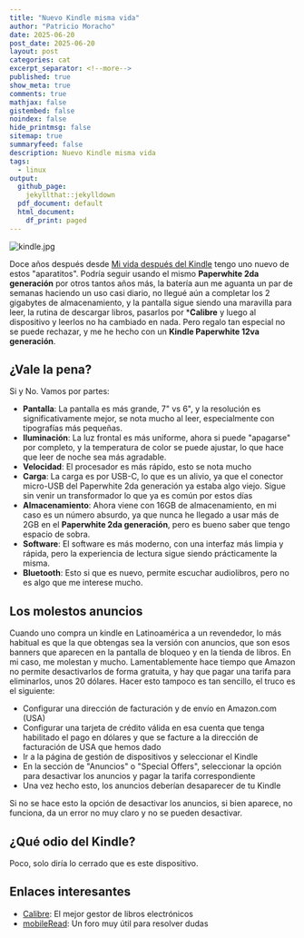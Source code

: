 ```yaml
---
title: "Nuevo Kindle misma vida"
author: "Patricio Moracho"
date: 2025-06-20
post_date: 2025-06-20
layout: post
categories: cat
excerpt_separator: <!--more-->
published: true
show_meta: true
comments: true
mathjax: false
gistembed: false
noindex: false
hide_printmsg: false
sitemap: true
summaryfeed: false
description: Nuevo Kindle misma vida
tags:
  - linux
output:
  github_page:
    jekyllthat::jekylldown
  pdf_document: default
  html_document:
    df_print: paged
---
```


![kindle.jpg]({{site.baseurl}}/images/2025/kindle-12.jpg)

Doce años después desde [Mi vida después del Kindle] tengo uno nuevo de estos
"aparatitos". Podría seguir usando el mismo **Paperwhite 2da generación** por
otros tantos años más, la batería aun me aguanta un par de semanas haciendo un
uso casi diario, no llegué aún a completar los 2 gigabytes de almacenamiento, y
la pantalla sigue siendo una maravilla para leer, la rutina de descargar libros,
pasarlos por ***Calibre** y luego al dispositivo y leerlos no ha cambiado en
nada. Pero regalo tan especial no se puede rechazar, y me he hecho con un
**Kindle Paperwhite 12va generación**.

## ¿Vale la pena?

Si y No. Vamos por partes:

* **Pantalla**: La pantalla es más grande, 7" vs 6", y la resolución es
  significativamente mejor, se nota mucho al leer, especialmente con tipografías
  más pequeñas.
* **Iluminación**: La luz frontal es más uniforme, ahora si puede "apagarse" por
  completo, y la temperatura de color se puede ajustar, lo que hace que leer de
  noche sea más agradable.
* **Velocidad**: El procesador es más rápido, esto se nota mucho
* **Carga**: La carga es por USB-C, lo que es un alivio, ya que el conector
  micro-USB del Paperwhite 2da generación ya estaba algo viejo. Sigue sin venir
  un transformador lo que ya es común por estos días
* **Almacenamiento**: Ahora viene con 16GB de almacenamiento, en mi caso es un
  número absurdo, ya que nunca he llegado a usar más de 2GB en el **Paperwhite 2da
  generación**, pero es bueno saber que tengo espacio de sobra.
* **Software**: El software es más moderno, con una interfaz más limpia y
  rápida, pero la experiencia de lectura sigue siendo prácticamente la misma.
* **Bluetooth**: Esto si que es nuevo, permite escuchar audiolibros, pero
  no es algo que me interese mucho.


## Los molestos anuncios

Cuando uno compra un kindle en Latinoamérica a un revendedor, lo más habitual es
que la que obtengas sea la versión con anuncios, que son esos banners que
aparecen en la pantalla de bloqueo y en la tienda de libros. En mi caso, me
molestan y mucho. Lamentablemente hace tiempo que Amazon no permite
desactivarlos de forma gratuita, y hay que pagar una tarifa para eliminarlos,
unos 20 dólares. Hacer esto tampoco es tan sencillo, el truco es el siguiente:

* Configurar una dirección de facturación y de envío en Amazon.com (USA)
* Configurar una tarjeta de crédito válida en esa cuenta que tenga
  habilitado el pago en dólares y que se facture a la dirección de
  facturación de USA que hemos dado
* Ir a la página de gestión de dispositivos y seleccionar el Kindle
* En la sección de "Anuncios" o "Special Offers", seleccionar la opción para
  desactivar los anuncios y pagar la tarifa correspondiente
* Una vez hecho esto, los anuncios deberían desaparecer de tu Kindle

Si no se hace esto la opción de desactivar los anuncios, si bien aparece, no
funciona, da un error no muy claro y no se pueden desactivar.

## ¿Qué odio del Kindle?

Poco, solo diría lo cerrado que es este dispositivo.

## Enlaces interesantes

* [Calibre](https://calibre-ebook.com/): El mejor gestor de libros electrónicos
* [mobileRead](https://www.mobileread.com/forums/): Un foro muy útil para resolver dudas


[Mi vida después del Kindle]: {{site.baseurl}}/_posts/2016/2016-12-26-Mi-vida-despues-del-Kindle.md 